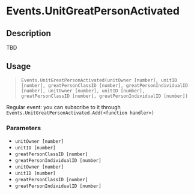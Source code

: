# Events.UnitGreatPersonActivated
## Description
TBD

## Usage
> `Events.UnitGreatPersonActivated(unitOwner [number], unitID [number], greatPersonClassID [number], greatPersonIndividualID [number], unitOwner [number], unitID [number], greatPersonClassID [number], greatPersonIndividualID [number])`

Regular event: you can subscribe to it through `Events.UnitGreatPersonActivated.Add(<function handler>)`

### Parameters
- `unitOwner [number]`
- `unitID [number]`
- `greatPersonClassID [number]`
- `greatPersonIndividualID [number]`
- `unitOwner [number]`
- `unitID [number]`
- `greatPersonClassID [number]`
- `greatPersonIndividualID [number]`